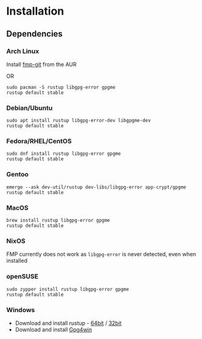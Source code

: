 # Installation

## Dependencies

### Arch Linux
Install [fmp-git](https://aur.archlinux.org/packages/fmp-git) from the AUR

OR

```
sudo pacman -S rustup libgpg-error gpgme 
rustup default stable
```

### Debian/Ubuntu
```
sudo apt install rustup libgpg-error-dev libgpgme-dev
rustup default stable
```

### Fedora/RHEL/CentOS
```
sudo dnf install rustup libgpg-error gpgme
rustup default stable
```

### Gentoo
```
emerge --ask dev-util/rustup dev-libs/libgpg-error app-crypt/gpgme
rustup default stable
```

### MacOS
```
brew install rustup libgpg-error gpgme
rustup default stable
```

### NixOS
FMP currently does not work as `libgpg-error` is never detected, even when installed

### openSUSE
```
sudo zypper install rustup libgpg-error gpgme
rustup default stable
```

### Windows
- Download and install rustup - [64bit](https://static.rust-lang.org/rustup/dist/x86_64-pc-windows-msvc/rustup-init.exe) / [32bit](https://static.rust-lang.org/rustup/dist/i686-pc-windows-msvc/rustup-init.exe)
- Download and install [Gpg4win](https://gpg4win.org/thanks-for-download.html)
